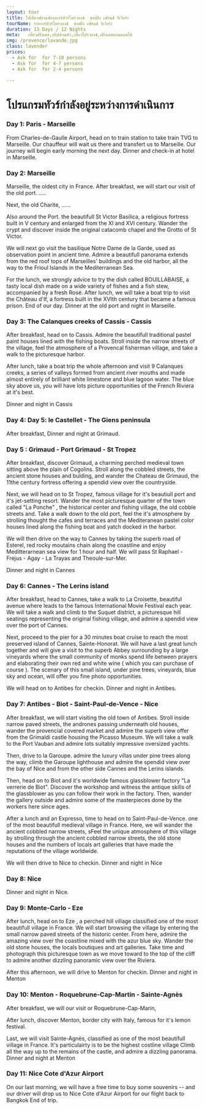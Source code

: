 ```yaml
---
layout: tour
title: ไปเที่ยวฟรานซ์รายการทัวร์โพรวองซ์  ชายฝั่ง เฟรนช์ ริเวียร่า
tourName: รายการทัวร์โพรวองซ์  ชายฝั่ง เฟรนช์ ริเวียร่า
duration: 13 Days / 12 Nights
meta:   เที่ยวฝรั่งเศส,ทริปส่วนตัว,เที่ยวโปรวองซ์,ฝรั่งเศสตอนตอนใต้
img: /provence/lavande.jpg
class: lavender
prices: 
  - Ask for  for 7-10 persons
  - Ask for  for 4-7 persons
  - Ask for  for 2-4 persons

---
```



# โปรแกรมทัวร์กำลังอยู่ระหว่างการดำเนินการ

### Day 1: Paris - Marseille
From Charles-de-Gaulle Airport, head on to train station to take train TVG to Marseille.
Our chauffeur will wait us there and transfert us to Marseille. Our journey will begin early morning the next day. 
Dinner and check-in at hotel in Marseille.

### Day 2: Marseille
Marseille, the oldest city in France. After breakfast, we will start our visit of the old port. .....

Next, the old Charite, ......


Also around the Port. the beautifull  St Victor Basilica, a religious fortress built in V century and enlarged from the XI  and XVI century. Wander the crypt and discover inside the original catacomb chapel and the Grotto of St Victor.

We will next go visit the basilique Notre Dame de la Garde,  used as observation point in ancient time. Admire a beautifull panorama extends from the red roof tops of Marseilles' buildings and the old harbor, all the way to the Frioul Islands in the Mediterranean Sea.

For the lunch, we strongly advice to try the dish called BOUILLABAISE, a tasty local dish made on a wide variety of fishes and a fish stew, accompanied by a fresh Rosé.
After lunch, we will take a boat trip to visit the Château d'If, a fortress built in the XVIth century that became a famous prison. End of our day. 
Dinner at the old port and night in Marseille.

### Day 3: The Calanques creeks of Cassis - Cassis
After breakfast, head on to Cassis. Admire the beautifull traditional pastel paint houses lined with the fishing boats.
Stroll inside the narrow streets of the village, feel the atmosphere of a Provencal fisherman village, and take a walk to the picturesque harbor. 

After lunch, take a boat trip the whole afternoon and visit 9 Calanques creeks, a series of valleys formed from ancient river mouths and made almost entirely of brilliant white limestone and blue lagoon water. The blue sky above us, you will have lots picture opportunities of the French Riviera at it's best.

Dinner and night in Cassis

### Day 4:  Day 5: le Castellet - The Giens peninsula
After breakfast, 
Dinner and night at Grimaud.

### Day 5 : Grimaud - Port Grimaud - St Tropez
After breakfast, discover Grimaud,  a charming perched medieval town sitting above the plain of Cogolins.  Stroll along the cobbled streets,  the ancient stone houses and bulding, and wander the Chateau de Grimaud, the 11the century fortress offering a spendid view over the countryside. 

Next,  we will head on to St Tropez, famous village for it's beautiull port and it's jet-setting resort. Wander the most picturesque quarter of the town called "La Ponche" , the historical center and fishing village, the old cobble streets and. Take a walk down to the old port, feel the it's atmosphere by strolling thought the cafes and terraces and the Mediteranean pastel color houses lined along the fishing boat and yatch docked in the harbor.

We will then drive on the way to Cannes by taking the superb road of Esterel,  red rocky moutains chain along the coastline and enjoy Meditterarnean sea view for 1 hour and half. We will pass  St Raphael - Frejus - Agay - La Trayas and Theoule-sur-Mer.

Dinner and night in Cannes

### Day 6: Cannes - The Lerins island
After breakfast, head to Cannes, take a walk to La Croisette, beautiful avenue where leads to the famous International Movie Festival each year.
We will take a walk and climb to the Suquet district,  a picturesque hill seatings representing the original fishing village, and admire a spendid view over the port of Cannes.

Next, proceed to the pier for a 30 minutes boat cruise to reach the most preserved island of Cannes, Sainte-Honorat. 
We will have a last great lunch together and will give a visit to the superb Abbey surrounding by a large vineyards where the small community of monks spend life between prayers and elaborating their own red and white wine ( which you can purchase of course ). 
The scenary of this small island, under pine trees, vineyards, blue sky and ocean,  will offer you fine photo opportunities.

We will head on to Antibes for checkin.
Dinner and night in Antibes.

### Day 7:  Antibes - Biot - Saint-Paul-de-Vence - Nice

After breakfast, we will start visiting the old town of Antibes. Stroll inside narrow paved streets, the andrones passing underneath old houses, wander the provencial covered market and admire the superb view offer from the Grimaldi castle housing the Picasso Museum. We will take a walk to the Port Vauban and admire lots suitably impressive oversized yachts.

Then,  drive to la Garoupe. admire the luxury villas under pine trees along the way, climb the Garoupe lighthouse  and admire the spendid view over the bay of Nice and from the other side Cannes and the Lerins islands.

Then, head on to Biot and it's  worldwide famous glassblower factory "La verrerie de Biot". Discover the workshop and witness the antique skills of the glassblower as you can follow their work in the factory. Then, wander the gallery outside and admire some of the masterpieces done by the workers here since ages.

After a lunch and an Expresso, time to head on to Saint-Paul-de-Vence. one of the most beautifull  medieval village in France. Here, we will wander the ancient cobbled narrow streets, sFeel the unique atmosphere of this village by strolling through the ancient cobbled narrow streets, the old stone houses  and the numbers of locals art galleries that have made the reputations of the village worldwide.

We will then drive to Nice to checkin.  Dinner and night in Nice

### Day 8: Nice 

Dinner and night in Nice.

### Day 9: Monte-Carlo - Eze

After lunch,  head on to Eze , a perched hill village classified one of the most beautifull village in France.  We will start browsing the village by entering the small narrow paved streets of the historic center. From here, admire the amazing view over the coastline mixed with the azur blue sky. Wander the old stone houses,  the locals boutiques and art galleries.  Take time and photograph this picturesque town as we move toward to the top of the cliff to admire another dizzling panoramic view over the Riviera. 

After this afternoon, we will drive to Menton for checkin.
Dinner and night in Menton

### Day 10: Menton - Roquebrune-Cap-Martin - Sainte-Agnès

After breakfast, we will our visit or Roquebrune-Cap-Marin, 

After lunch, discover Menton, border city with Italy, famous for it's lemon festival. 

Last, we will visit Sainte-Agnès, classified as one of the most beautifull village in France. It's particulairty is to be the highest costline village
Climb all the way up to the remains of the castle, and admire a dizzling panorama.
Dinner and night at Menton

### Day 11: Nice Cote d'Azur Airport

On our last morning, we will have a free time to buy some souvenirs -- and our driver will drop us to Nice Cote d'Azur Airport for our flight back to Bangkok
End of trip.


